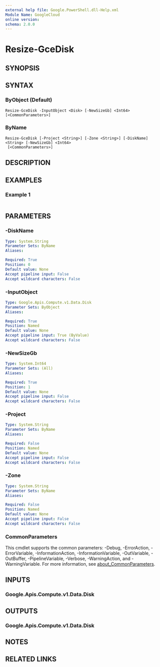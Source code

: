 ```yaml
---
external help file: Google.PowerShell.dll-Help.xml
Module Name: GoogleCloud
online version:
schema: 2.0.0
---
```


# Resize-GceDisk

## SYNOPSIS


## SYNTAX

### ByObject (Default)
```
Resize-GceDisk -InputObject <Disk> [-NewSizeGb] <Int64> [<CommonParameters>]
```

### ByName
```
Resize-GceDisk [-Project <String>] [-Zone <String>] [-DiskName] <String> [-NewSizeGb] <Int64>
 [<CommonParameters>]
```

## DESCRIPTION


## EXAMPLES

### Example 1
```powershell

```



## PARAMETERS

### -DiskName


```yaml
Type: System.String
Parameter Sets: ByName
Aliases:

Required: True
Position: 0
Default value: None
Accept pipeline input: False
Accept wildcard characters: False
```

### -InputObject


```yaml
Type: Google.Apis.Compute.v1.Data.Disk
Parameter Sets: ByObject
Aliases:

Required: True
Position: Named
Default value: None
Accept pipeline input: True (ByValue)
Accept wildcard characters: False
```

### -NewSizeGb


```yaml
Type: System.Int64
Parameter Sets: (All)
Aliases:

Required: True
Position: 1
Default value: None
Accept pipeline input: False
Accept wildcard characters: False
```

### -Project


```yaml
Type: System.String
Parameter Sets: ByName
Aliases:

Required: False
Position: Named
Default value: None
Accept pipeline input: False
Accept wildcard characters: False
```

### -Zone


```yaml
Type: System.String
Parameter Sets: ByName
Aliases:

Required: False
Position: Named
Default value: None
Accept pipeline input: False
Accept wildcard characters: False
```

### CommonParameters
This cmdlet supports the common parameters: -Debug, -ErrorAction, -ErrorVariable, -InformationAction, -InformationVariable, -OutVariable, -OutBuffer, -PipelineVariable, -Verbose, -WarningAction, and -WarningVariable. For more information, see [about_CommonParameters](http://go.microsoft.com/fwlink/?LinkID=113216).

## INPUTS

### Google.Apis.Compute.v1.Data.Disk

## OUTPUTS

### Google.Apis.Compute.v1.Data.Disk

## NOTES

## RELATED LINKS
